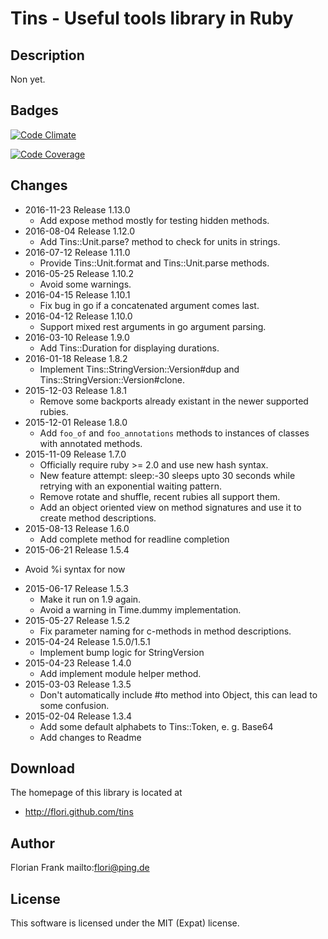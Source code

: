 # Tins - Useful tools library in Ruby

## Description

Non yet.

## Badges

[![Code Climate](https://codeclimate.com/github/flori/tins.png)](https://codeclimate.com/github/flori/tins)

[![Code Coverage](https://codeclimate.com/github/flori/tins/coverage.png)](https://codeclimate.com/github/flori/tins)

## Changes

* 2016-11-23 Release 1.13.0
  - Add expose method mostly for testing hidden methods.
* 2016-08-04 Release 1.12.0
  - Add Tins::Unit.parse? method to check for units in strings.
* 2016-07-12 Release 1.11.0
  - Provide Tins::Unit.format and Tins::Unit.parse methods.
* 2016-05-25 Release 1.10.2
  - Avoid some warnings.
* 2016-04-15 Release 1.10.1
  - Fix bug in go if a concatenated argument comes last.
* 2016-04-12 Release 1.10.0
  - Support mixed rest arguments in go argument parsing.
* 2016-03-10 Release 1.9.0
  - Add Tins::Duration for displaying durations.
* 2016-01-18 Release 1.8.2
  - Implement Tins::StringVersion::Version#dup and
    Tins::StringVersion::Version#clone.
* 2015-12-03 Release 1.8.1
  - Remove some backports already existant in the newer supported rubies.
* 2015-12-01 Release 1.8.0
  - Add `foo_of` and `foo_annotations` methods to instances of classes with
    annotated methods.
* 2015-11-09 Release 1.7.0
  - Officially require ruby >= 2.0 and use new hash syntax.
  - New feature attempt: sleep:-30 sleeps upto 30 seconds while retrying with
    an exponential waiting pattern.
  - Remove rotate and shuffle, recent rubies all support them.
  - Add an object oriented view on method signatures and use it to create
    method descriptions.
* 2015-08-13 Release 1.6.0
  - Add complete method for readline completion
* 2015-06-21 Release 1.5.4
 - Avoid %i syntax for now
* 2015-06-17 Release 1.5.3
  - Make it run on 1.9 again.
  - Avoid a warning in Time.dummy implementation.
* 2015-05-27 Release 1.5.2
  - Fix parameter naming for c-methods in method descriptions.
* 2015-04-24 Release 1.5.0/1.5.1
  - Implement bump logic for StringVersion
* 2015-04-23 Release 1.4.0
  - Add implement module helper method.
* 2015-03-03 Release 1.3.5
  - Don't automatically include #to method into Object, this can lead to some
    confusion.
* 2015-02-04 Release 1.3.4
  - Add some default alphabets to Tins::Token, e. g. Base64
  - Add changes to Readme

## Download

The homepage of this library is located at

* http://flori.github.com/tins

## Author

Florian Frank mailto:flori@ping.de

## License

This software is licensed under the MIT (Expat) license.
